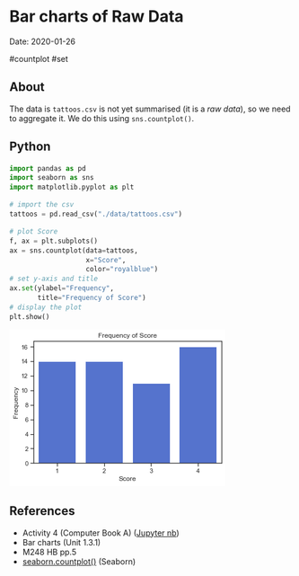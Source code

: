 # Bar charts of Raw Data

Date: 2020-01-26

#countplot #set

## About

The data is `tattoos.csv` is not yet summarised (it is a *raw data*), so we need to aggregate it.
We do this using `sns.countplot()`.

## Python

```python
import pandas as pd
import seaborn as sns
import matplotlib.pyplot as plt
```

```python
# import the csv
tattoos = pd.read_csv("./data/tattoos.csv")
```

```python
# plot Score
f, ax = plt.subplots()
ax = sns.countplot(data=tattoos,
                   x="Score",
                   color="royalblue")
# set y-axis and title
ax.set(ylabel="Frequency",
       title="Frequency of Score")
# display the plot
plt.show()
```

![png](./assets/fig_actA4.png)

## References

- Activity 4 (Computer Book A) ([Jupyter nb](https://github.com/ljk233/AutomatingM248/blob/master/comp_book/A-01-04_bar_charts.ipynb))
- Bar charts (Unit 1.3.1)
- M248 HB pp.5
- [seaborn.countplot()](https://seaborn.pydata.org/generated/seaborn.countplot.html#seaborn.countplot) (Seaborn)

